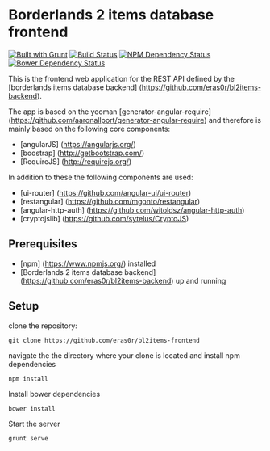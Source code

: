 # Borderlands 2 items database frontend

[![Built with Grunt](https://cdn.gruntjs.com/builtwith.png)](http://gruntjs.com/)
[![Build Status](https://travis-ci.org/eras0r/bl2items-frontend.svg?branch=master)](https://travis-ci.org/eras0r/bl2items-frontend)
[![NPM Dependency Status](https://www.versioneye.com/user/projects/5453bce722b4fb6b930000f3/badge.svg?style=flat)](https://www.versioneye.com/user/projects/5453bce722b4fb6b930000f3)
[![Bower Dependency Status](https://www.versioneye.com/user/projects/5453bce122b4fb8ffb000004/badge.svg?style=flat)](https://www.versioneye.com/user/projects/5453bce122b4fb8ffb000004)

This is the frontend web application for the REST API defined by the [borderlands items database backend] (https://github.com/eras0r/bl2items-backend).

The app is based on the yeoman [generator-angular-require] (https://github.com/aaronallport/generator-angular-require) and therefore is mainly based on the following core components:

* [angularJS] (https://angularjs.org/)
* [boostrap] (http://getbootstrap.com/)
* [RequireJS] (http://requirejs.org/)

In addition to these the following components are used:

* [ui-router] (https://github.com/angular-ui/ui-router)
* [restangular] (https://github.com/mgonto/restangular)
* [angular-http-auth] (https://github.com/witoldsz/angular-http-auth)
* [cryptojslib] (https://github.com/sytelus/CryptoJS)

## Prerequisites

* [npm] (https://www.npmjs.org/) installed
* [Borderlands 2 items database backend] (https://github.com/eras0r/bl2items-backend) up and running

## Setup

clone the repository:
```
git clone https://github.com/eras0r/bl2items-frontend
```
navigate the the directory where your clone is located and install npm dependencies
```
npm install
```
Install bower dependencies
```
bower install
```
Start the server
```
grunt serve
```
